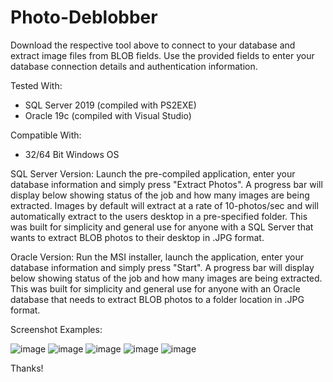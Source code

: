 # Photo-Deblobber
Download the respective tool above to connect to your database and extract image files from BLOB fields. Use the provided fields to enter your database connection details and authentication information.

Tested With:
- SQL Server 2019 (compiled with PS2EXE)
- Oracle 19c (compiled with Visual Studio)

Compatible With:
- 32/64 Bit Windows OS

SQL Server Version:
Launch the pre-compiled application, enter your  database information and simply press "Extract Photos". A progress bar will display below showing status of the job and how many images are being extracted. Images by default will extract at a rate of 10-photos/sec and will automatically extract to the users desktop in a pre-specified folder. This was built for simplicity and general use for anyone with a SQL Server that wants to extract BLOB photos to their desktop in .JPG format.

Oracle Version:
Run the MSI installer, launch the application, enter your database information and simply press "Start". A progress bar will display below showing status of the job and how many images are being extracted. This was built for simplicity and general use for anyone with an Oracle database that needs to extract BLOB photos to a folder location in .JPG format.

Screenshot Examples:

![image](https://github.com/user-attachments/assets/598bf4b4-4e2a-4e3c-8aac-6daa0b5b3c90)
![image](https://github.com/user-attachments/assets/2f8565c2-d0ed-49eb-aa14-fd2729d257ac)
![image](https://github.com/user-attachments/assets/23478ad6-e000-420b-a116-306c54fc5867)
![image](https://github.com/user-attachments/assets/5f18b781-12a4-4a29-b823-30edf4e790e7)
![image](https://github.com/user-attachments/assets/7f0e002b-545c-4a4a-b8de-6d7b1fffd3eb)

Thanks!
